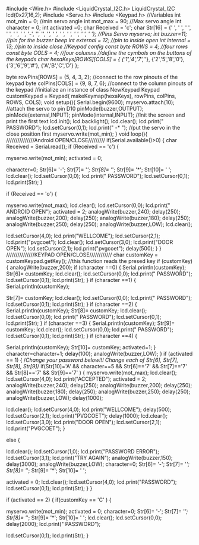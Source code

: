 #include <Wire.h>
#include <LiquidCrystal_I2C.h> LiquidCrystal_I2C lcd(0x27,16,2); #include <Servo.h>
#include <Keypad.h>
//Variables
int mot_min = 0; //min servo angle int mot_max = 90; //Max servo angle int character = 0;
int activated =0; char Received = 'c';
char Str[16] = {' ', ' ', ' ', ' ', ' ', ' ', '-', '', '', '*', ' ', ' ', ' ', ' ', ' ', ' '};
//Pins
Servo myservo;
int buzzer=11;	//pin for the buzzer beep int external = 12; //pin to inside open
int internal = 13; //pin to inside close
//Keypad config
const byte ROWS = 4; //four rows const byte COLS = 4; //four columns
//define the cymbols on the buttons of the keypads char hexaKeys[ROWS][COLS] = {
{'1','4','7','*'},
{'2','5','8','0'},
{'3','6','9','#'},
{'A','B','C','D'}
};
 
byte rowPins[ROWS] = {5, 4, 3, 2}; //connect to the row pinouts of the keypad byte colPins[COLS] = {9, 8, 7, 6}; //connect to the column pinouts of the keypad
//initialize an instance of class NewKeypad
Keypad customKeypad = Keypad( makeKeymap(hexaKeys), rowPins, colPins, ROWS, COLS); void setup(){
Serial.begin(9600);
myservo.attach(10); //attach the servo to pin D10 pinMode(buzzer,OUTPUT); pinMode(external,INPUT); pinMode(internal,INPUT);
//Init the screen and print the first text lcd.init();
lcd.backlight(); lcd.clear();
lcd.print("	PASSWORD"); lcd.setCursor(0,1); lcd.print("		-*	");
//put the servo in the close position first myservo.write(mot_min);
}
void loop(){
///////////////Android OPEN/CLOSE///////// if(Serial.available()>0)
{
char Received = Serial.read(); if (Received == 'c')
{

myservo.write(mot_min); activated = 0;
 
character=0; Str[6]= '-';
Str[7]= '*';
Str[8]= '*';
Str[9]= '*';
Str[10]= ' ';
lcd.clear(); lcd.setCursor(0,0); lcd.print("	PASSWORD"); lcd.setCursor(0,1); lcd.print(Str);
}

if (Received == 'o')
{

myservo.write(mot_max); lcd.clear(); lcd.setCursor(0,0);
lcd.print(" ANDROID OPEN"); activated = 2; analogWrite(buzzer,240); delay(250); analogWrite(buzzer,200); delay(250); analogWrite(buzzer,180); delay(250); analogWrite(buzzer,250); delay(250); analogWrite(buzzer,LOW); lcd.clear();
 
lcd.setCursor(4,0); lcd.print("WELLCOME"); lcd.setCursor(2,1);
lcd.print("pvgcoet"); lcd.clear(); lcd.setCursor(3,0); lcd.print("DOOR OPEN"); lcd.setCursor(2,1); lcd.print("pvgcoet"); delay(500);
}
}
///////////////KEYPAD OPEN/CLOSE////////////
char customKey = customKeypad.getKey(); //this function reads the presed key if (customKey){
analogWrite(buzzer,200); if (character ==0)
{
Serial.println(customKey); Str[6]= customKey; lcd.clear(); lcd.setCursor(0,0); lcd.print("	PASSWORD"); lcd.setCursor(0,1); lcd.print(Str);
}
if (character ==1)
{
Serial.println(customKey);
 
Str[7]= customKey; lcd.clear(); lcd.setCursor(0,0); lcd.print("	PASSWORD"); lcd.setCursor(0,1); lcd.print(Str);
}
if (character ==2)
{
Serial.println(customKey); Str[8]= customKey; lcd.clear(); lcd.setCursor(0,0); lcd.print("	PASSWORD"); lcd.setCursor(0,1); lcd.print(Str);
}
if (character ==3)
{
Serial.println(customKey); Str[9]= customKey; lcd.clear(); lcd.setCursor(0,0); lcd.print("	PASSWORD"); lcd.setCursor(0,1); lcd.print(Str);
}
if (character ==4)
{
 
Serial.println(customKey); Str[10]= customKey; activated=1;
}
character=character+1; delay(100); analogWrite(buzzer,LOW);
}
if (activated == 1)
{
/*Change your password below!!!
Change each of Str[6], Str[7], Str[8], Str[9]*/
if(Str[10]='A' && character==5 && Str[6]=='7' && Str[7]=='7' && Str[8]=='7' && Str[9]=='7'
)
{
myservo.write(mot_max); lcd.clear(); lcd.setCursor(4,0); lcd.print("ACCEPTED"); activated = 2; analogWrite(buzzer,240); delay(250); analogWrite(buzzer,200); delay(250); analogWrite(buzzer,180); delay(250); analogWrite(buzzer,250); delay(250); analogWrite(buzzer,LOW); delay(1000);
 
lcd.clear(); lcd.setCursor(4,0); lcd.print("WELLCOME"); delay(500); lcd.setCursor(2,1); lcd.print("PVGCOET"); delay(1000);
lcd.clear(); lcd.setCursor(3,0); lcd.print("DOOR OPEN"); lcd.setCursor(2,1); lcd.print("PVGCOET");
}

else
{

lcd.clear(); lcd.setCursor(1,0);
lcd.print("PASSWORD ERROR");
lcd.setCursor(3,1); lcd.print("TRY AGAIN"); analogWrite(buzzer,150); delay(3000); analogWrite(buzzer,LOW); character=0;
Str[6]= '-';
Str[7]= '*';
Str[8]= '*';
Str[9]= '*';
Str[10]= ' ';
 
activated = 0; lcd.clear(); lcd.setCursor(4,0); lcd.print("PASSWORD"); lcd.setCursor(0,1); lcd.print(Str);
}
}

if (activated == 2)
{
if(customKey == 'C' )
{

myservo.write(mot_min); activated = 0; character=0;
Str[6]= '-';
Str[7]= '*';
Str[8]= '*';
Str[9]= '*';
Str[10]= ' ';
lcd.clear(); lcd.setCursor(0,0); delay(2000);
lcd.print("	PASSWORD");

lcd.setCursor(0,1); lcd.print(Str);
}

